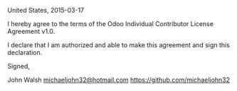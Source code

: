United States, 2015-03-17

I hereby agree to the terms of the Odoo Individual Contributor License
Agreement v1.0.

I declare that I am authorized and able to make this agreement and sign this
declaration.

Signed,

John Walsh michaeljohn32@hotmail.com https://github.com/michaeljohn32
